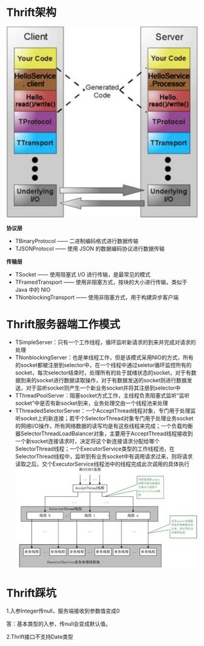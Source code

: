 # Thrift架构
![image](https://raw.githubusercontent.com/lewiszlw/notebooks/master/assets/middleware/Thrift%E6%9E%B6%E6%9E%84.png)

**协议层**
- TBinaryProtocol —— 二进制编码格式进行数据传输
- TJSONProtocol —— 使用 JSON 的数据编码协议进行数据传输

**传输层**
- TSocket —— 使用阻塞式 I/O 进行传输，是最常见的模式
- TFramedTransport —— 使用非阻塞方式，按块的大小进行传输，类似于 Java 中的 NIO
- TNonblockingTransport —— 使用非阻塞方式，用于构建异步客户端

# Thrift服务器端工作模式
- TSimpleServer：只有一个工作线程，循环监听新请求的到来并完成对请求的处理
- TNonblockingServer：也是单线程工作，但是该模式采用NIO的方式，所有的socket都被注册到selector中，在一个线程中通过seletor循环监控所有的socket，每次selector结束时，处理所有的处于就绪状态的socket，对于有数据到来的socket进行数据读取操作，对于有数据发送的socket则进行数据发送，对于监听socket则产生一个新业务socket并将其注册到selector中
- TThreadPoolServer：阻塞socket方式工作，主线程负责阻塞式监听“监听socket”中是否有新socket到来，业务处理交由一个线程池来处理
- TThreadedSelectorServer：一个AcceptThread线程对象，专门用于处理监听socket上的新连接；若干个SelectorThread对象专门用于处理业务socket的网络I/O操作，所有网络数据的读写均是有这些线程来完成；一个负载均衡器SelectorThreadLoadBalancer对象，主要用于AcceptThread线程接收到一个新socket连接请求时，决定将这个新连接请求分配给哪个SelectorThread线程；一个ExecutorService类型的工作线程池，在SelectorThread线程中，监听到有业务socket中有调用请求过来，则将请求读取之后，交个ExecutorService线程池中的线程完成此次调用的具体执行
![image](https://raw.githubusercontent.com/lewiszlw/notebooks/master/assets/middleware/Thrift%E7%9A%84TThreadedSelectorServer%E6%A8%A1%E5%BC%8F.png)

# Thrift踩坑
1.入参Integer传null，服务端接收到参数值变成0

答：基本类型的入参，传null会变成默认值。

2.Thrift接口不支持Date类型
